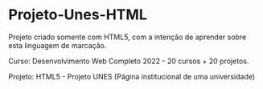 # Projeto-Unes-HTML
Projeto criado somente com HTML5, com a intenção de aprender sobre esta linguagem de marcação.

Curso: Desenvolvimento Web Completo 2022 - 20 cursos + 20 projetos.

Projeto: HTML5 - Projeto UNES (Página institucional de uma universidade)
